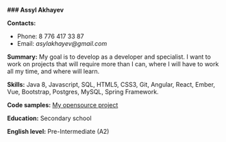 **### Assyl Akhayev**

**Contacts:** 
* Phone: 8 776 417 33 87
* Email: _asylakhayev@gmail.com_

**Summary:** My goal is to develop as a developer and specialist. I want to work on projects that will require more than I can, where I will have to work all my time, and where will learn.

**Skills:** Java 8, Javascript, SQL, HTML5, CSS3, Git, Angular, React, Ember, Vue, Bootstrap, Postgres, MySQL, Spring Framework.

**Code samples:** [My opensource project](https://google.com)

**Education:**  Secondary school

**English level:** Pre-Intermediate (A2)
